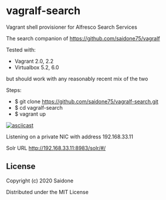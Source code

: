 # vagralf-search
Vagrant shell provisioner for Alfresco Search Services

The search companion of https://github.com/saidone75/vagralf

Tested with:
- Vagrant 2.0, 2.2
- Virtualbox 5.2, 6.0

but should work with any reasonably recent mix of the two

Steps:
- $ git clone https://github.com/saidone75/vagralf-search.git
- $ cd vagralf-search
- $ vagrant up

[![asciicast](https://asciinema.org/a/296776.svg)](https://asciinema.org/a/296776)

Listening on a private NIC with address 192.168.33.11

Solr URL http://192.168.33.11:8983/solr/#/

## License
Copyright (c) 2020 Saidone

Distributed under the MIT License
